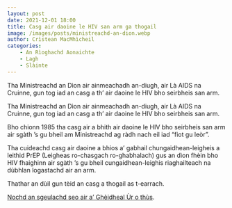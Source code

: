```yaml
---
layout: post
date: 2021-12-01 18:00
title: Casg air daoine le HIV san arm ga thogail
image: /images/posts/ministreachd-an-dion.webp
author: Crìstean MacMhìcheil
categories:
    - An Rìoghachd Aonaichte
    - Lagh
    - Slàinte
---
```

Tha Ministreachd an Dìon air ainmeachadh an-diugh, air Là AIDS na Cruinne, gun tog iad an casg a th’ air daoine le HIV bho seirbheis san arm.

Tha Ministreachd an Dìon air ainmeachadh an-diugh, air Là AIDS na Cruinne, gun tog iad an casg a th’ air daoine le HIV bho seirbheis san arm.

Bho chionn 1985 tha casg air a bhith air daoine le HIV bho seirbheis san arm air sgàth ’s gu bheil am Ministreachd ag ràdh nach eil iad “fiot gu leòr”.

Tha cuideachd casg air daoine a bhios a’ gabhail chungaidhean-leigheis a leithid PrEP (Leigheas ro-chasgach ro-ghabhalach) gus an dìon fhèin bho HIV fhaighinn air sgàth ’s gu bheil cungaidhean-leighis riaghailteach na dùbhlan logastachd air an arm.

Thathar an dùil gun tèid an casg a thogail as t-earrach.

[Nochd an sgeulachd seo air a’ Ghèidheal Ùr o thùs](https://angeidhealur.scot/2021-12-01-casg-air-daoine-le-hiv-san-arm-ga-thogail/).
